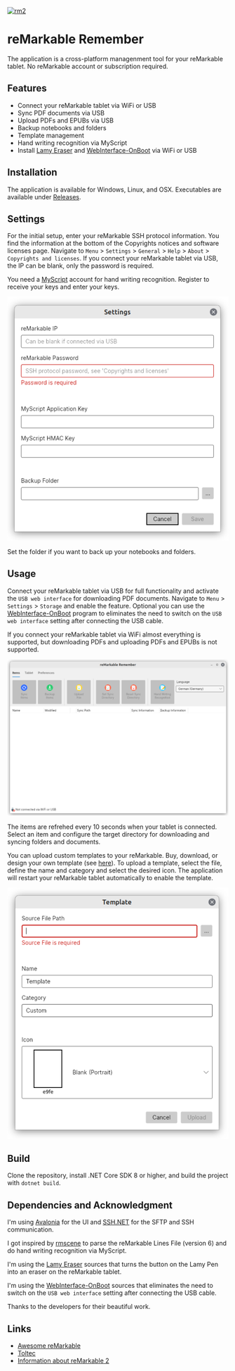 [![rm2](https://img.shields.io/badge/rM2-supported-green)](https://remarkable.com/store/remarkable-2)

# reMarkable Remember

The application is a cross-platform managenment tool for your reMarkable tablet. No reMarkable account or subscription required.

## Features

- Connect your reMarkable tablet via WiFi or USB
- Sync PDF documents via USB
- Upload PDFs and EPUBs via USB
- Backup notebooks and folders
- Template management
- Hand writing recognition via MyScript
- Install [Lamy Eraser](https://github.com/isaacwisdom/RemarkableLamyEraser/tree/v1) and [WebInterface-OnBoot](https://github.com/rM-self-serve/webinterface-onboot) via WiFi or USB

## Installation

The application is available for Windows, Linux, and OSX. Executables are available under [Releases](https://github.com/ds160/remarkable-remember/releases).

## Settings

For the initial setup, enter your reMarkable SSH protocol information. You find the information at the bottom of the Copyrights notices and software licenses page. Navigate to `Menu` > `Settings` > `General` > `Help` > `About` > `Copyrights and licenses`. If you connect your reMarkable tablet via USB, the IP can be blank, only the password is required.

You need a [MyScript](https://developer.myscript.com/getting-started/web) account for hand writing recognition. Register to receive your keys and enter your keys.

![Settings](./assets/settings.png)

Set the folder if you want to back up your notebooks and folders.

## Usage

Connect your reMarkable tablet via USB for full functionality and activate the `USB web interface` for downloading PDF documents. Navigate to `Menu` > `Settings` > `Storage` and enable the feature. Optional you can use the [WebInterface-OnBoot](https://github.com/rM-self-serve/webinterface-onboot) program to eliminates the need to switch on the `USB web interface` setting after connecting the USB cable.

If you connect your reMarkable tablet via WiFi almost everything is supported, but downloading PDFs and uploading PDFs and EPUBs is not supported.

![Application](./assets/application.png)

The items are refrehed every 10 seconds when your tablet is connected. Select an item and configure the target directory for downloading and syncing folders and documents.

You can upload custom templates to your reMarkable. Buy, download, or design your own template (see [here](https://github.com/reHackable/awesome-reMarkable/blob/master/README.md#custom-templates)). To upload a template, select the file, define the name and category and select the desired icon. The application will restart your reMarkable tablet automatically to enable the template.

![Upload Template](./assets/template.png)

## Build

Clone the repository, install .NET Core SDK 8 or higher, and build the project with `dotnet build`.

## Dependencies and Acknowledgment

I'm using [Avalonia](https://github.com/AvaloniaUI/Avalonia) for the UI and [SSH.NET](https://github.com/sshnet/SSH.NET) for the SFTP and SSH communication.

I got inspired by [rmscene](https://github.com/ricklupton/rmscene) to parse the reMarkable Lines File (version 6) and do hand writing recognition via MyScript.

I'm using the [Lamy Eraser](https://github.com/isaacwisdom/RemarkableLamyEraser/tree/v1) sources that turns the button on the Lamy Pen into an eraser on the reMarkable tablet.

I'm using the [WebInterface-OnBoot](https://github.com/rM-self-serve/webinterface-onboot) sources that eliminates the need to switch on the `USB web interface` setting after connecting the USB cable.

Thanks to the developers for their beautiful work.

## Links

- [Awesome reMarkable](https://github.com/reHackable/awesome-reMarkable)
- [Toltec](https://toltec-dev.org/)
- [Information about reMarkable 2](https://remarkable.jms1.info/)
